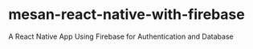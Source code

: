# mesan-react-native-with-firebase
A React Native App Using Firebase for Authentication and Database
